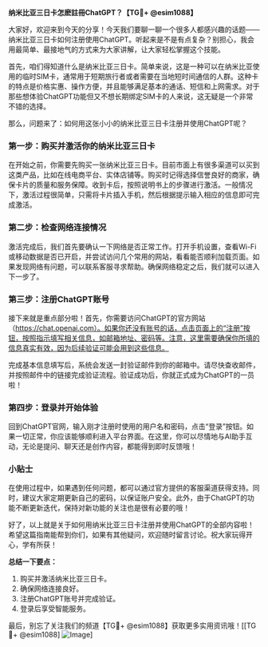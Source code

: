 **纳米比亚三日卡怎麽註冊ChatGPT？【TG💪+ @esim1088】**

大家好，欢迎来到今天的分享！今天我们要聊一聊一个很多人都感兴趣的话题——纳米比亚三日卡如何注册使用ChatGPT。听起来是不是有点复杂？别担心，我会用最简单、最接地气的方式来为大家讲解，让大家轻松掌握这个技能。

首先，咱们得知道什么是纳米比亚三日卡。简单来说，这是一种可以在纳米比亚使用的临时SIM卡，通常用于短期旅行者或者需要在当地短时间通信的人群。这种卡的特点是价格实惠、操作方便，并且能够满足基本的通话、短信和上网需求。对于那些想体验ChatGPT功能但又不想长期绑定SIM卡的人来说，这无疑是一个非常不错的选择。

那么，问题来了：如何用这张小小的纳米比亚三日卡注册并使用ChatGPT呢？

### 第一步：购买并激活你的纳米比亚三日卡

在开始之前，你需要先购买一张纳米比亚三日卡。目前市面上有很多渠道可以买到这类产品，比如在线电商平台、实体店铺等。购买时记得选择信誉良好的商家，确保卡片的质量和服务保障。收到卡后，按照说明书上的步骤进行激活。一般情况下，激活过程很简单，只需将卡片插入手机，然后根据提示输入相应的信息即可完成激活。

### 第二步：检查网络连接情况

激活完成后，我们首先要确认一下网络是否正常工作。打开手机设置，查看Wi-Fi或移动数据是否已开启，并尝试访问几个常用的网站，看看能否顺利加载页面。如果发现网络有问题，可以联系客服寻求帮助。确保网络稳定之后，我们就可以进入下一步了。

### 第三步：注册ChatGPT账号

接下来就是重点部分啦！首先，你需要访问ChatGPT的官方网站（https://chat.openai.com）。如果你还没有账号的话，点击页面上的“注册”按钮，按照指示填写相关信息，如邮箱地址、密码等。注意，这里需要确保你所填的信息真实有效，因为后续验证可能会用到这些信息。

完成基本信息填写后，系统会发送一封验证邮件到你的邮箱中。请尽快查收邮件，并按照邮件中的链接完成验证流程。验证成功后，你就正式成为ChatGPT的一员啦！

### 第四步：登录并开始体验

回到ChatGPT官网，输入刚才注册时使用的用户名和密码，点击“登录”按钮。如果一切正常，你应该能够顺利进入平台界面。在这里，你可以尽情地与AI助手互动，无论是提问、聊天还是创作内容，都能得到即时反馈哦！

### 小贴士

在使用过程中，如果遇到任何问题，都可以通过官方提供的客服渠道获得支持。同时，建议大家定期更新自己的密码，以保证账户安全。此外，由于ChatGPT的功能不断更新迭代，保持对新功能的关注也是很有必要的哦！

好了，以上就是关于如何用纳米比亚三日卡注册并使用ChatGPT的全部内容啦！希望这篇指南能帮到你们，如果有其他疑问，欢迎随时留言讨论。祝大家玩得开心，学有所获！

**总结一下要点：**
1. 购买并激活纳米比亚三日卡。
2. 确保网络连接良好。
3. 注册ChatGPT账号并完成验证。
4. 登录后享受智能服务。

最后，别忘了关注我们的频道【TG💪+ @esim1088】获取更多实用资讯哦！[[TG💪+ @esim1088] ![Image](https://i.postimg.cc/4NQfJmqS/Snipaste-2025-05-13-00-14-12.png)]